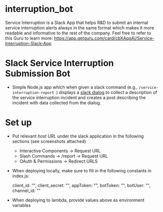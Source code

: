 # interruption_bot
Service Interruption is a Slack App that helps R&D to submit an internal service interruption alerts always in the same format which makes it more readable and informative to the rest of the company. Feel free to refer to this Guru to learn more: https://app.getguru.com/card/cbXAqgAi/Service-Interruption-Slack-App

# Slack Service Interruption Submission Bot
* Simple Node.js app which when given a slack command (e.g., `/service-interruption-report `) displays a [slack dialog](https://api.slack.com/dialogs) to collect a description of the service interruption incident and creates a post describing the incident with data collected from the dialog.

# Set up

* Put relevant *host URL* under the slack application in the following sections (see screenshots attached)
    * Interactive Components -> Request URL
    * Slash Commands -> /report -> Request URL
    * OAuth & Permissions -> Redirect URLS

* When deploying locally, make sure to fill in the following constants in index.js:

    client_id: "",
    client_secret: "",
    appToken: "",
    botToken: "",
    botUser: "",
    channel_id: ""

* When deploying to lambda, provide values above as environment variables